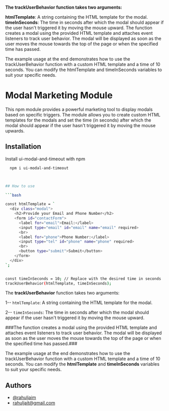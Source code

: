 **The trackUserBehavior function takes two arguments:**

**htmlTemplate**: A string containing the HTML template for the modal.
**timeInSeconds**: The time in seconds after which the modal should appear if the user hasn't triggered it by moving the mouse upward.
The function creates a modal using the provided HTML template and attaches event listeners to track user behavior. The modal will be displayed as soon as the user moves the mouse towards the top of the page or when the specified time has passed.

The example usage at the end demonstrates how to use the trackUserBehavior function with a custom HTML template and a time of 10 seconds. You can modify the htmlTemplate and timeInSeconds variables to suit your specific needs.

# Modal Marketing Module

This npm module provides a powerful marketing tool to display modals based on specific triggers. The module allows you to create custom HTML templates for the modals and set the time (in seconds) after which the modal should appear if the user hasn't triggered it by moving the mouse upwards.

## Installation

Install ui-modal-and-timeout with npm

````bash
  npm i ui-modal-and-timeout



## How to use

```bash

const htmlTemplate = `
  <div class="modal">
    <h2>Provide your Email and Phone Number</h2>
    <form id="contactForm">
      <label for="email">Email:</label>
      <input type="email" id="email" name="email" required>
      <br>
      <label for="phone">Phone Number:</label>
      <input type="tel" id="phone" name="phone" required>
      <br>
      <button type="submit">Submit</button>
    </form>
  </div>
`;

````

```bash

const timeInSeconds = 10; // Replace with the desired time in seconds
trackUserBehavior(htmlTemplate, timeInSeconds);

```

The **trackUserBehavior** function takes two arguments:

1-- `htmlTemplate`: A string containing the HTML template for the modal.

2-- `timeInSeconds`: The time in seconds after which the modal should appear if the user hasn't triggered it by moving the mouse upward.

###The function creates a modal using the provided HTML template and attaches event listeners to track user behavior. The modal will be displayed as soon as the user moves the mouse towards the top of the page or when the specified time has passed.###

The example usage at the end demonstrates how to use the trackUserBehavior function with a custom HTML template and a time of 10 seconds. You can modify the **htmlTemplate** and **timeInSeconds** variables to suit your specific needs.

## Authors

- [@rahuljaim](https://www.github.com/rahuljaim)
- [rahuljait@gmail.com](mailto:rahuljait@gmail.com)
